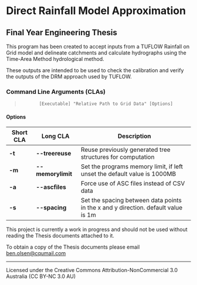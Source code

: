 # Direct Rainfall Model Approximation
## Final Year Engineering Thesis

This program has been created to accept inputs from a TUFLOW Rainfall on Grid model and delineate catchments and calculate hydrographs using the Time-Area Method hydrological method.

These outputs are intended to be used to check the calibration and verify the outputs of the DRM approach used by TUFLOW.

### Command Line Arguments (CLAs)

>            [Executable] "Relative Path to Grid Data" [Options]

#### Options

| Short CLA | Long CLA          | Description                                                                       |
| --------- | ----------------- | --------------------------------------------------------------------------------- |
| **-t**    | **--treereuse**   | Reuse previously generated tree structures for computation                        |
| **-m**    | **--memorylimit** | Set the programs memory limit, if left unset the default value is 1000MB          |
| **-a**    | **--ascfiles**    | Force use of ASC files instead of CSV data                                        |
| **-s**    | **--spacing**     | Set the spacing between data points in the x and y direction. default value is 1m |

This project is currently a work in progress and should not be used without reading the Thesis documents attached to it.

To obtain a copy of the Thesis documents please email ben.olsen@cqumail.com

---

Licensed under the Creative Commons Attribution-NonCommercial 3.0 Australia (CC BY-NC 3.0 AU)
